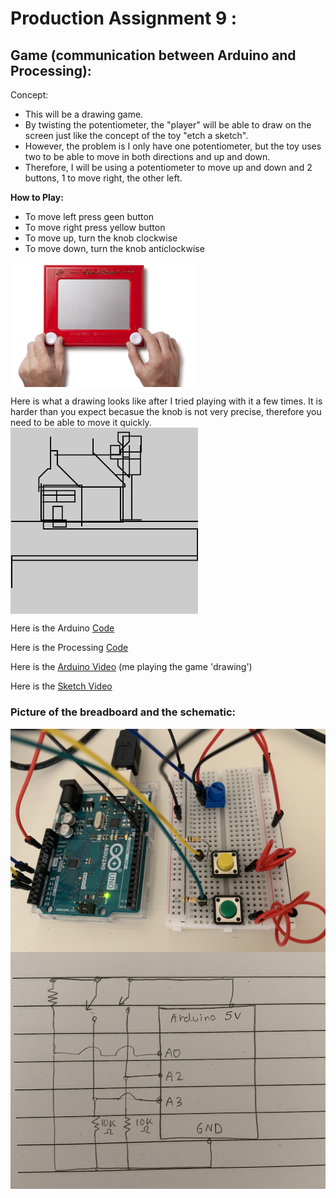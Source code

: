 # Production Assignment 9 :
## Game (communication between Arduino and Processing): 


Concept:
- This will be a drawing game.
- By twisting the potentiometer, the "player" will be able to draw on the screen just like the concept of the toy "etch a sketch".
- However, the problem is I only have one potentiometer, but the toy uses two to be able to move in both directions and up and down.
- Therefore, I will be using a potentiometer to move up and down and 2 buttons, 1 to move right, the other left.

**How to Play:**
- To move left press geen button
- To move right press yellow button
- To move up, turn the knob clockwise
- To move down, turn the knob anticlockwise

<img src="https://github.com/SalamaAlmheiri/introToIM/blob/main/June%2028/drawing%20idea.jpg" width=300 align=center>  

Here is what a drawing looks like after I tried playing with it a few times. It is harder than you expect becasue the knob is not very precise, therefore you need to be able to move it quickly.
<img src="https://github.com/SalamaAlmheiri/introToIM/blob/main/June%2028/drawing%20sketch.png" width=300 align=center>  



Here is the Arduino [Code](https://github.com/SalamaAlmheiri/introToIM/blob/main/June%2028/Production_Assignment_9_V4.ino)

Here is the Processing [Code](https://github.com/SalamaAlmheiri/introToIM/blob/main/June%2028/Production_Assignment_9_V4__Pro_.pde)

Here is the [Arduino Video](https://youtu.be/amK8Wbs9bMU) (me playing the game 'drawing')

Here is the [Sketch Video](https://youtu.be/iqeBO8EdvgI)


### **Picture of the breadboard and the schematic:**

<img src="https://github.com/SalamaAlmheiri/introToIM/blob/main/June%2028/PA9.png" width=600 align=center> 

<img src="https://github.com/SalamaAlmheiri/introToIM/blob/main/June%2028/PA9-%20schematic.png" width=600 align=center>  
